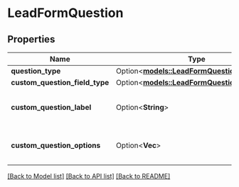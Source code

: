 # LeadFormQuestion

## Properties

Name | Type | Description | Notes
------------ | ------------- | ------------- | -------------
**question_type** | Option<[**models::LeadFormQuestionType**](LeadFormQuestionType.md)> |  | [optional]
**custom_question_field_type** | Option<[**models::LeadFormQuestionFieldType**](LeadFormQuestionFieldType.md)> |  | [optional]
**custom_question_label** | Option<**String**> | Question label for a custom question. | [optional]
**custom_question_options** | Option<**Vec<String>**> | Question options for a custom question. | [optional]

[[Back to Model list]](../README.md#documentation-for-models) [[Back to API list]](../README.md#documentation-for-api-endpoints) [[Back to README]](../README.md)


